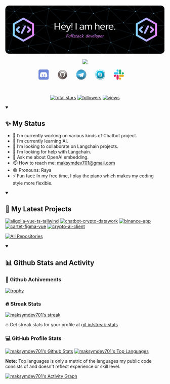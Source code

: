 <p align="center">
  <a href="https://github.com/maksymdev701">
    <img src="./img/header.png" alt="Raya" /></a>
</p>

<p align="center">
  <a href="https://github.com/DenverCoder1/readme-typing-svg">
    <img src="https://readme-typing-svg.demolab.com/?lines=Full-stack%20web%20and%20app%20developer;6%2B%20years%20of%20coding%20experience;Always%20learning%20new%20things&font=Fira%20Code&center=true&width=440&height=45&color=lean&vCenter=true&pause=1000&size=22" /></a>
</p>

<!-- Social icons section -->
<p align="center">
  <a href="https://discord.gg/" alt="Discord" title="Dev Pro Tips Discord Server"><img width="32px" src="./img/discord.png"/></a>
  &#8287;&#8287;&#8287;&#8287;&#8287;
  <a href="https://github.com/maksymdev701" alt="Github" title="Github"><img width="32px" src="./img/github.png"/></a>
  &#8287;&#8287;&#8287;&#8287;&#8287;
  <a href="https://t.me/ai_dev_master" alt="Telegram" title="Telegram"><img width="32px" src="./img/telegram.png"/></a>
  &#8287;&#8287;&#8287;&#8287;&#8287;
  <a href="#" alt="Skype" title="live:.cid.d88bf28aed4708e4"><img width="32px" src="./img/skype.png"/></a>
  &#8287;&#8287;&#8287;&#8287;&#8287;
  <a href="" alt="Slack" title="mmeliukh71@gmail.com"><img width="32px" src="./img/slack.png"/></a>
  &#8287;&#8287;&#8287;&#8287;&#8287;
  </p>
<br/>

<!-- Social badges section -->
<p align="center">
  <a href="https://github.com/maksymdev701?tab=repositories&sort=stargazers">
    <img alt="total stars" title="Total stars on GitHub" src="https://custom-icon-badges.demolab.com/github/stars/maksymdev701?color=55960c&style=for-the-badge&labelColor=488207&logo=star"/></a>
  <a href="https://github.com/maksymdev701?tab=followers">
    <img alt="followers" title="Follow me on Github" src="https://custom-icon-badges.demolab.com/github/followers/maksymdev701?color=236ad3&labelColor=1155ba&style=for-the-badge&logo=person-add&label=Follow&logoColor=white"/></a>
  <a href="https://github.com/maksymdev701/Simple-View-Counter">
    <img alt="views" title="GitHub profile views" src="https://komarev.com/ghpvc/?username=maksymdev701&style=for-the-badge&color=blueviolet"/></a>
</p>

<details open>
  <summary><h2>✨ My Status</h2></summary>
  
  - 🔭 I’m currently working on various kinds of Chatbot project.
  - 🌱 I’m currently learning AI.
  - 👯 I’m looking to collaborate on Langchain projects.
  - 🤔 I’m looking for help with Langchain.
  - 💬 Ask me about OpenAI embedding.
  - 📫 How to reach me: maksymdev701@gmail.com
  - 😄 Pronouns: Raya
  - ⚡ Fun fact: In my free time, I play the piano which makes my coding style more flexible.
</details>

<details open> 
  <summary><h2>📘 My Latest Projects</h2></summary>

  <p align="left">
    <a href="https://github.com/maksymdev701/aligolia-vue-ts-tailwind"><img width="278" src="https://denvercoder1-github-readme-stats.vercel.app/api/pin/?username=maksymdev701&repo=aligolia-vue-ts-tailwind&theme=react&bg_color=1F222E&title_color=F85D7F&hide_border=true&icon_color=F8D866&show_icons=true" alt="aligolia-vue-ts-tailwind"></a>
    <a href="https://github.com/maksymdev701/chatbot-crypto-datawork"><img width="278" src="https://denvercoder1-github-readme-stats.vercel.app/api/pin/?username=maksymdev701&repo=chatbot-crypto-datawork&theme=react&bg_color=1F222E&title_color=F85D7F&hide_border=true&icon_color=F8D866&show_icons=true" alt="chatbot-crypto-datawork"></a>
    <a href="https://github.com/maksymdev701/binance-app"><img width="278" src="https://denvercoder1-github-readme-stats.vercel.app/api/pin/?username=maksymdev701&repo=binance-app&theme=react&bg_color=1F222E&title_color=F85D7F&hide_border=true&icon_color=F8D866&show_icons=true" alt="binance-app"></a>
    <a href="https://github.com/maksymdev701/cartet-figma-vue"><img width="278" src="https://denvercoder1-github-readme-stats.vercel.app/api/pin/?username=maksymdev701&repo=cartet-figma-vue&theme=react&bg_color=1F222E&title_color=F85D7F&hide_border=true&icon_color=F8D866&show_icons=true&show_description=false" alt="cartet-figma-vue"></a>
    <a href="https://github.com/maksymdev701/crypto-ai-client"><img width="278" src="https://denvercoder1-github-readme-stats.vercel.app/api/pin/?username=maksymdev701&repo=crypto-ai-client&theme=react&bg_color=1F222E&title_color=F85D7F&hide_border=true&icon_color=F8D866&show_icons=true&show_description=false" alt="crypto-ai-client"></a>
  </p>

<a href="https://github.com/maksymdev701?tab=repositories&sort=stargazers"><img alt="All Repositories" title="All Repositories" src="https://custom-icon-badges.demolab.com/badge/-Click%20Here%20For%20All%20My%20Repos-1F222E?style=for-the-badge&logoColor=white&logo=repo"/></a>

</details>

<details open> 
  <summary><h2>📊 Github Stats and Activity</h2></summary>

<h3>🚀 Github Achivements</h3>

[![trophy](https://github-profile-trophy.vercel.app/?username=maksymdev701&theme=onedark)](https://github.com/ryo-ma/github-profile-trophy)

  <h3>🔥 Streak Stats</h3>

  <p>
    <a href="https://github.com/DenverCoder1/github-readme-streak-stats">
      <img title="🔥 Get streak stats for your profile at git.io/streak-stats" alt="maksymdev701's streak" src="https://streak-stats.demolab.com/?user=maksymdev701&theme=monokai-metallian&hide_border=true"/>
    </a>
    <p>🔥 Get streak stats for your profile at <a href="https://git.io/streak-stats">git.io/streak-stats</a></p>
  </p>

  <h3>💻 GitHub Profile Stats</h3>

<a href="https://github.com/anuraghazra/github-readme-stats"><img alt="maksymdev701's Github Stats" src="https://denvercoder1-github-readme-stats.vercel.app/api/?username=maksymdev701&show_icons=true&include_all_commits=true&count_private=true&theme=react&hide_border=true&bg_color=1F222E&title_color=F85D7F&icon_color=F8D866" height="192px"/></a>
<a href="https://github.com/anuraghazra/github-readme-stats"><img alt="maksymdev701's Top Languages" src="https://denvercoder1-github-readme-stats.vercel.app/api/top-langs/?username=maksymdev701&langs_count=8&layout=compact&theme=react&hide_border=true&bg_color=1F222E&title_color=F85D7F&icon_color=F8D866&hide=Jupyter%20Notebook,Roff" height="192px"/></a>
<br/>

<b>Note:</b> Top languages is only a metric of the languages my public code consists of and doesn't reflect experience or skill level.

<a href="https://github.com/ashutosh00710/github-readme-activity-graph"><img alt="maksymdev701's Activity Graph" src="https://github-readme-activity-graph.vercel.app/graph/?username=maksymdev701&bg_color=1F222E&color=F8D866&line=F85D7F&point=FFFFFF&hide_border=true" /></a>

</details>
